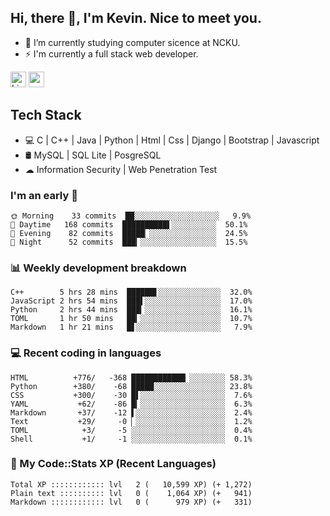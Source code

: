## Hi, there 👋, I'm Kevin. Nice to meet you.

- 🌱 I’m currently studying computer sicence at NCKU.
- ⚡ I'm currently a full stack web developer.

<a href="https://www.linkedin.com/in/kevin12686/"><img alt="LinkedIn" src="https://img.shields.io/badge/linkedin%20-%230077B5.svg?&style=for-the-badge&logo=linkedin&logoColor=white" height=25></a>
<a href="https://www.instagram.com/kevin12686/"><img src="https://img.shields.io/badge/instagram-3f729b?&style=for-the-badge&logo=instagram&logoColor=white" height=25></a>

## Tech Stack

* 💻 C | C++ | Java | Python | Html | Css | Django | Bootstrap | Javascript
* 🛢️ MySQL | SQL Lite | PosgreSQL
* ☁ Information Security | Web Penetration Test

### I'm an early 🐤

<!-- early_bird start -->

```text
🌞 Morning    33 commits  ██░░░░░░░░░░░░░░░░░░░   9.9%
🌆 Daytime   168 commits  ██████████▌░░░░░░░░░░  50.1%
🌃 Evening    82 commits  █████▏░░░░░░░░░░░░░░░  24.5%
🌙 Night      52 commits  ███▎░░░░░░░░░░░░░░░░░  15.5%
```

<!-- early_bird end -->

### 📊 Weekly development breakdown

<!-- code_time start -->

```text
C++        5 hrs 28 mins  ██████▋░░░░░░░░░░░░░░  32.0%
JavaScript 2 hrs 54 mins  ███▌░░░░░░░░░░░░░░░░░  17.0%
Python     2 hrs 44 mins  ███▎░░░░░░░░░░░░░░░░░  16.1%
TOML       1 hr 50 mins   ██▎░░░░░░░░░░░░░░░░░░  10.7%
Markdown   1 hr 21 mins   █▋░░░░░░░░░░░░░░░░░░░   7.9%
```

<!-- code_time end -->

### 💻 Recent coding in languages

<!-- code_diff start -->

```text
HTML          +776/   -368 ████████████▏░░░░░░░░ 58.3%
Python        +380/    -68 █████░░░░░░░░░░░░░░░░ 23.8%
CSS           +300/    -30 █▌░░░░░░░░░░░░░░░░░░░  7.6%
YAML           +62/    -86 █▎░░░░░░░░░░░░░░░░░░░  6.3%
Markdown       +37/    -12 ▌░░░░░░░░░░░░░░░░░░░░  2.4%
Text           +29/     -0 ▏░░░░░░░░░░░░░░░░░░░░  1.2%
TOML            +3/     -5 ░░░░░░░░░░░░░░░░░░░░░  0.4%
Shell           +1/     -1 ░░░░░░░░░░░░░░░░░░░░░  0.1%
```

<!-- code_diff end -->

### 🧰 My Code::Stats XP (Recent Languages)

<!-- codestats start -->

```text
Total XP :::::::::::: lvl   2 (   10,599 XP) (+ 1,272)
Plain text :::::::::: lvl   0 (    1,064 XP) (+   941)
Markdown :::::::::::: lvl   0 (      979 XP) (+   331)
```

<!-- codestats end -->
